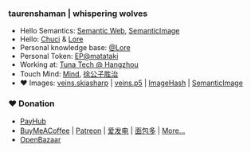 ### taurenshaman | whispering wolves

* Hello Semantics: [Semantic Web](https://github.com/taurenshaman/semantic-web), [SemanticImage](https://github.com/taurenshaman/SemanticImage)
* Hello: [Chuci](https://github.com/taurenshaman/hello-chuci) & [Lore](https://github.com/taurenshaman/hello-lore)
* Personal knowledge base: [@Lore](https://lore.chuci.info/taurenshaman)
* Personal Token: [EP@matataki](https://matataki.io/token/67)
* Working at: [Tuna Tech @ Hangzhou](http://ituna.ltd)
* Touch Mind: [Mind](https://github.com/taurenshaman/mind), [徐公子胜治](https://github.com/taurenshaman/xugongzishengzhi)
* ❤ Images: [veins.skiasharp](https://github.com/taurenshaman/veins.skiasharp) | [veins.p5](https://github.com/taurenshaman/veins.p5) | [ImageHash](https://github.com/taurenshaman/imagehash) | [SemanticImage](https://github.com/taurenshaman/SemanticImage)

### ❤ Donation
* [PayHub](https://taurenshaman.github.io/payhub.html)
* [BuyMeACoffee](https://www.buymeacoffee.com/taurenshaman) | [Patreon](https://www.patreon.com/taurenshaman) | [爱发电](http://afdian.net/@taurenshaman) | [面包多](https://dun.mianbaoduo.com/@jerin) | [More...](https://github.com/taurenshaman/taurenshaman/blob/master/Donate.md)
* [OpenBazaar](https://openbazaar.com/QmUxXaQ4UTF4q2LjFiBuJyJB4H7tFEdh2AsGz7JmLi22yE/store)
